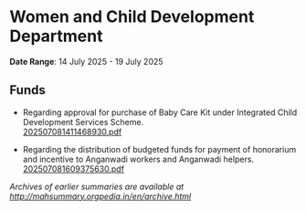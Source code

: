 # Women and Child Development Department

**Date Range**: 14 July 2025 - 19 July 2025


## Funds
- Regarding approval for purchase of Baby Care Kit under Integrated Child Development Services Scheme.\
  [202507081411468930.pdf](https://gr.maharashtra.gov.in/Site/Upload/Government%20Resolutions/English/202507081411468930.pdf)

- Regarding the distribution of budgeted funds for payment of honorarium and incentive  to Anganwadi workers and Anganwadi helpers.\
  [202507081609375630.pdf](https://gr.maharashtra.gov.in/Site/Upload/Government%20Resolutions/English/202507081609375630.pdf)


*Archives of earlier summaries are available at http://mahsummary.orgpedia.in/en/archive.html*